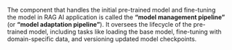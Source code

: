 The component that handles the initial pre-trained model and fine-tuning the model in RAG AI application is called the **“model management pipeline”** (or **“model adaptation pipeline”**). It oversees the lifecycle of the pre-trained model, including tasks like loading the base model, fine-tuning with domain-specific data, and versioning updated model checkpoints.
